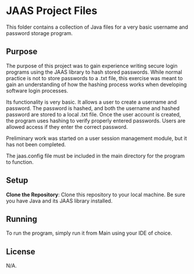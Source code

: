 # JAAS Project Files

This folder contains a collection of Java files for a very basic username and password storage program.

## Purpose

The purpose of this project was to gain experience writing secure login programs using the JAAS library to hash stored passwords. While normal practice is not to store passwords to a .txt file, this exercise was meant to gain an understanding of how the hashing process works when developing software login processes.

Its functionality is very basic. It allows a user to create a username and password. The password is hashed, and both the username and hashed password are stored to a local .txt file. Once the user account is created, the program uses hashing to verify properly entered passwords. Users are allowed access if they enter the correct password. 

Preliminary work was started on a user session management module, but it has not been completed. 

The jaas.config file must be included in the main directory for the program to function.

## Setup

**Clone the Repository**: Clone this repository to your local machine. Be sure you have Java and its JAAS library installed.


## Running

To run the program, simply run it from Main using your IDE of choice. 


## License

N/A.
